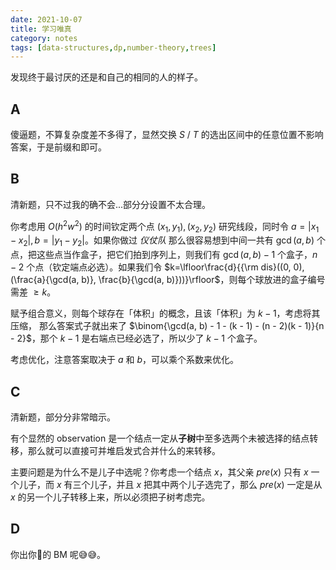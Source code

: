 ```yaml
---
date: 2021-10-07
title: 学习唯真
category: notes
tags: [data-structures,dp,number-theory,trees]
---
```


发现终于最讨厌的还是和自己的相同的人的样子。

## A

傻逼题，不算复杂度差不多得了，显然交换 $S$ / $T$ 的选出区间中的任意位置不影响答案，于是前缀和即可。

## B

清新题，只不过我的确不会...部分分设置不太合理。

你考虑用 $O(h ^ 2 w ^ 2)$ 的时间钦定两个点 $(x_1, y_1), (x_2, y_2)$ 研究线段，同时令 $a = |x_1 - x_2|, b = |y_1 - y_2|$。如果你做过 *仪仗队* 那么很容易想到中间一共有 $\gcd(a, b)$ 个点，把这些点当作盒子，把它们拍到序列上，则我们有 $\gcd(a, b) - 1$ 个盒子，$n - 2$ 个点（钦定端点必选）。如果我们令 $k=\lfloor\frac{d}{{\rm dis}((0, 0), (\frac{a}{\gcd(a, b)}, \frac{b}{\gcd(a, b)}))}\rfloor$，则每个球放进的盒子编号需差 $\geqslant k$。

赋予组合意义，则每个球存在「体积」的概念，且该「体积」为 $k - 1$，考虑将其压缩， 那么答案式子就出来了 $\binom{\gcd(a, b) - 1 - (k - 1) - (n - 2)(k - 1)}{n - 2}$，那个 $k - 1$ 是右端点已经必选了，所以少了 $k - 1$ 个盒子。

考虑优化，注意答案取决于 $a$ 和 $b$，可以乘个系数来优化。

## C

清新题，部分分非常暗示。

有个显然的 observation 是一个结点一定从**子树**中至多选两个未被选择的结点转移，那么就可以直接可并堆启发式合并什么的来转移。

主要问题是为什么不是儿子中选呢？你考虑一个结点 $x$，其父亲 $pre(x)$ 只有 $x$ 一个儿子，而 $x$ 有三个儿子，并且 $x$ 把其中两个儿子选完了，那么 $pre(x)$ 一定是从 $x$ 的另一个儿子转移上来，所以必须把子树考虑完。

## D

你出你🐎的 BM 呢😅😅。
    